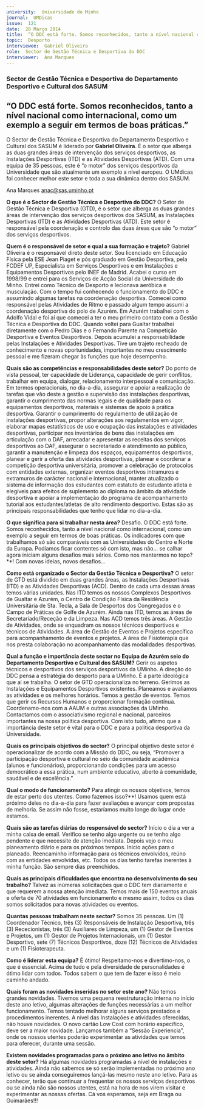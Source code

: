 ```yaml
---
university:  Universidade do Minho
journal:  UMDicas
issue:  121
date:  28 Março 2014
title:  “O DDC está forte. Somos reconhecidos, tanto a nível nacional como internacional, como um exemplo a seguir em termos de boas práticas.”
topic:  Desporto
interviewee:  Gabriel Oliveira
role:  Sector de Gestão Técnica e Desportiva do DDC
interviewer:  Ana Marques
---
```

 

 ### Sector de Gestão Técnica e Desportiva do Departamento Desportivo e Cultural dos SASUM 

 ## “O DDC está forte. Somos reconhecidos, tanto a nível nacional como internacional, como um exemplo a seguir em termos de boas práticas.”

 O  Sector de Gestão Técnica e Desportiva do Departamento Desportivo e Cultural dos SASUM é liderado por **Gabriel Oliveira**. É o setor que alberga as duas grandes áreas de intervenção dos serviços desportivos, as Instalações Desportivas (ITD) e as Atividades Desportivas (ATD). Com uma equipa de 35 pessoas, este é “o motor” dos serviços desportivos da Universidade que são atualmente um exemplo a nível europeu. O UMdicas foi conhecer melhor este setor e toda a sua dinâmica dentro dos SASUM.

 Ana Marques 
 anac@sas.uminho.pt 

 **O que é o Sector de Gestão Técnica e Desportiva do DDC?**
 O Setor de Gestão Técnica e Desportiva (GTD), é o setor que alberga as duas grandes áreas de intervenção dos serviços desportivos dos SASUM, as Instalações Desportivas (ITD) e as Atividades Desportivas (ATD). Este setor é responsável pela coordenação e controlo das duas áreas que são “o motor” dos serviços desportivos.

 **Quem é o responsável de setor e qual a sua formação e trajeto?**
 Gabriel Oliveira é o responsável direto deste setor.
 Sou licenciado em Educação Física pela ESE Jean Piaget e pós graduado em Gestão Desportiva, pela FCDEF UP, Especialista em Serviços Desportivos e em Instalações e Equipamentos Desportivos pelo INEF de Madrid. Acabei o curso em 1998/99 e entrei para os Serviços de Acção Social da Universidade do Minho. Entrei como Técnico de Desporto e lecionava aeróbica e musculação. Com o tempo fui conhecendo o funcionamento do DDC e assumindo algumas tarefas na coordenação desportiva.
 Comecei como responsável pelas Atividades de Ritmo e passado algum tempo assumi a coordenação desportiva do polo de Azurém. Em Azurém trabalhei com o Adolfo Vidal e foi aí que comecei a ter o meu primeiro contato com a Gestão Técnica e Desportiva do DDC. Quando voltei para Gualtar trabalhei diretamente com o Pedro Dias e o Fernando Parente na Competição Desportiva e Eventos Desportivos. Depois acumulei a responsabilidade pelas Instalações e Atividades Desportivas. Tive um trajeto recheado de conhecimento e novas oportunidades, importantes no meu crescimento pessoal e me fizeram chegar às funções que hoje desempenho.

 **Quais são as competências e responsabilidades deste setor?**
 Do ponto de vista pessoal, ter capacidade de Liderança, capacidade de gerir conflitos, trabalhar em equipa, dialogar, relacionamento interpessoal e comunicação. Em termos operacionais, no dia-a-dia, assegurar e apoiar a realização de tarefas que vão deste a gestão e supervisão das instalações desportivas, garantir o cumprimento das normas legais e de qualidade para os equipamentos desportivos, materiais e sistemas de apoio à prática desportiva.
 Garantir o cumprimento do regulamento de utilização de instalações desportivas, propor alterações aos regulamentos em vigor, elaborar mapas estatísticos de uso e ocupação das instalações e atividades desportivas, participar nos inventários de bens das instalações em articulação com o DAF, arrecadar e apresentar as receitas dos serviços desportivos ao DAF, assegurar o secretariado e atendimento ao público, garantir a manutenção e limpeza dos espaços, equipamentos desportivos, planear e gerir a oferta das atividades desportivas, planear e coordenar a competição desportiva universitária, promover a celebração de protocolos com entidades externas, organizar eventos desportivos intramuros e extramuros de carácter nacional e internacional, manter atualizado o sistema de informação dos estudantes com estatuto de estudante atleta e elegíveis para efeitos de suplemento ao diploma no âmbito da atividade desportiva e apoiar a implementação do programa de acompanhamento tutorial aos estudantes/atletas de alto rendimento desportivo. Estas são as principais responsabilidades que tenho que lidar no dia-a-dia.

 **O que significa para si trabalhar nesta área?**
 Desafio. O DDC está forte. Somos reconhecidos, tanto a nível nacional como internacional, como um exemplo a seguir em termos de boas práticas. Os indicadores com que trabalhamos só são comparáveis com as Universidades do Centro e Norte da Europa.
 Podíamos ficar contentes só com isto, mas não… se calhar agora iniciam alguns desafios mais sérios.
 Como nos mantermos no topo?**! Com novas ideias, novos desafios...

 **Como está organizado o Sector da Gestão Técnica e Desportiva?**
 O setor de GTD está dividido em duas grandes áreas, as Instalações Desportivas (ITD) e as Atividades Desportivas (ACD). Dentro de cada uma dessas áreas temos várias unidades.
 Nas ITD temos os nossos Complexos Desportivos de Gualtar e Azurém, o Centro de Condição Física da Residência Universitária de Sta. Tecla, a Sala de Desportos dos Congregados e o Campo de Práticas de Golfe de Azurém. Ainda nas ITD, temos as áreas de Secretariado/Receção e da Limpeza.
 Nas ACD temos três áreas.
 A Gestão de Atividades, onde se enquadram os nossos técnicos desportivos e técnicos de Atividades. A área de Gestão de Eventos e Projetos específica para acompanhamento de eventos e projetos. A área de Fisioterapia que nos presta colaboração no acompanhamento das modalidades desportivas.

 **Qual a função e importância deste sector no Equipa de Azurém seio do Departamento Desportivo e Cultural dos SASUM?**
 Gerir os aspetos técnicos e desportivos dos serviços desportivos da UMinho. A direção do DDC pensa a estratégia do desporto para a UMinho. É a parte ideológica que aí se trabalha. O setor de GTD operacionaliza no terreno. Gerimos as Instalações e Equipamentos Desportivos existentes. Planeamos e avaliamos as atividades e os melhores horários.
 Temos a gestão de eventos. Temos que gerir os Recursos Humanos e proporcionar formação contínua.
 Coordenamo-nos com a AAUM e outras associações da UMinho. Contactamos com o associativismo regional e nacional, parceiros importantes na nossa política desportiva. Com isto tudo, afirmo que a importância deste setor é vital para o DDC e para a politica desportiva da Universidade.

 **Quais os principais objetivos do sector?**
 O principal objetivo deste setor é operacionalizar de acordo com a Missão do DDC, ou seja, “Promover a participação desportiva e cultural no seio da comunidade académica (alunos e funcionários), proporcionando condições para um acesso democrático a essa prática, num ambiente educativo, aberto à comunidade, saudável e de excelência.”

 **Qual o modo de funcionamento?**
 Para atingir os nossos objetivos, temos de estar perto dos utentes. Como fazemos isso?**! Usamos quem está próximo deles no dia-a-dia para fazer avaliações e avançar com propostas de melhoria. Se assim não fosse, estaríamos muito longe do lugar onde estamos.

 **Quais são as tarefas diárias do responsável do sector?**
 Início o dia a ver a minha caixa de email. Verifico se tenho algo urgente ou se tenho algo pendente e que necessite de atenção imediata. Depois vejo o meu planeamento diário e para os próximos tempos. Inicio ações para o planeado. Reencaminho informação para os técnicos envolvidos, reúno com as entidades envolvidas, etc. Todos os dias tenho tarefas inerentes à minha função. São sempre dias preenchidos.

 **Quais as principais dificuldades que encontra no desenvolvimento do seu trabalho?**
 Talvez as inúmeras solicitações que o DDC tem diariamente e que requerem a nossa atenção imediata.
 Temos mais de 150 eventos anuais e oferta de 70 atividades em funcionamento e mesmo assim, todos os dias somos solicitados para novas atividades ou eventos.

 **Quantas pessoas trabalham neste sector?**
 Somos 35 pessoas. Um (1) Coordenador Técnico, três (3) Responsáveis de Instalação Desportiva, três (3) Rececionistas, três (3) Auxiliares de Limpeza, um (1) Gestor de Eventos e Projetos, um (1) Gestor de Projetos Internacionais, um (1) Gestor Desportivo, sete (7) Técnicos Desportivos, doze (12) Técnicos de Atividades e um (1) Fisioterapeuta.

 **Como é liderar esta equipa?**
 É ótimo! Respeitamo-nos e divertimo-nos, o que é essencial. Acima de tudo e pela diversidade de personalidades é ótimo lidar com todos. Todos sabem o que tem de fazer e isso é meio caminho andado.

 **Quais foram as novidades inseridas no setor este ano?**
 Não temos grandes novidades. Tivemos uma pequena reestruturação interna no início deste ano letivo, algumas alterações de funções necessárias a um melhor funcionamento. Temos tentado melhorar alguns serviços prestados e procedimentos inerentes.
 A nível das Instalações e atividades oferecidas, não houve novidades. O novo cartão Low Cost com horário específico, deve ser a maior novidade. Lançamos também a “Sessão Experiencia”, onde os nossos utentes poderão experimentar as atividades que temos para oferecer, durante uma sessão.

 **Existem novidades programadas para o próximo ano letivo no âmbito deste setor?**
 Há algumas novidades programadas a nível de instalações e atividades. Ainda não sabemos se só serão implementadas no próximo ano letivo ou se ainda conseguiremos lançá-las mesmo neste ano letivo.
 Para as conhecer, terão que continuar a frequentar os nossos serviços desportivos ou se ainda não são nossos utentes, está na hora de nos virem visitar e experimentar as nossas ofertas. Cá vos esperamos, seja em Braga ou Guimarães!!!

